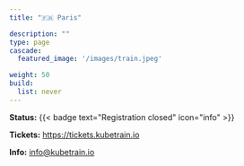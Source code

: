 ```yaml
---
title: "🇫🇷 Paris"

description: ""
type: page
cascade:
  featured_image: '/images/train.jpeg'

weight: 50
build:
  list: never
---
```


**Status:** {{< badge text="Registration closed" icon="info" >}}

**Tickets:** https://tickets.kubetrain.io

**Info:** info@kubetrain.io

<!--more-->
